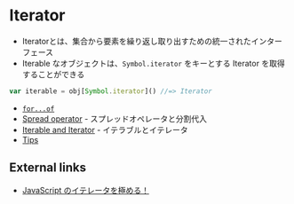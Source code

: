 # Iterator
- Iteratorとは、集合から要素を繰り返し取り出すための統一されたインターフェース
- Iterable なオブジェクトは、`Symbol.iterator` をキーとする Iterator を取得することができる  

```js
var iterable = obj[Symbol.iterator]() //=> Iterator
```

- [`for...of`](for_of.md)
- [Spread operator](spread.md) - スプレッドオペレータと分割代入
- [Iterable and Iterator](iterable_and_iterator.md) - イテラブルとイテレータ
- [Tips](tips.md)


## External links
- [JavaScript のイテレータを極める！](http://goo.gl/XaKgMI)
